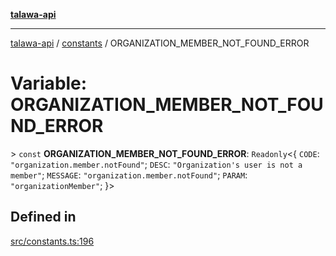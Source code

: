 [**talawa-api**](../../README.md)

***

[talawa-api](../../modules.md) / [constants](../README.md) / ORGANIZATION\_MEMBER\_NOT\_FOUND\_ERROR

# Variable: ORGANIZATION\_MEMBER\_NOT\_FOUND\_ERROR

\> `const` **ORGANIZATION\_MEMBER\_NOT\_FOUND\_ERROR**: `Readonly`\<\{ `CODE`: `"organization.member.notFound"`; `DESC`: `"Organization's user is not a member"`; `MESSAGE`: `"organization.member.notFound"`; `PARAM`: `"organizationMember"`; \}\>

## Defined in

[src/constants.ts:196](https://github.com/PalisadoesFoundation/talawa-api/blob/3a5276aff43f5de4f7fab3ec9683a420dcdc7a06/src/constants.ts#L196)
